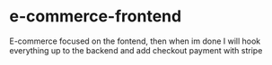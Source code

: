 # e-commerce-frontend
E-commerce focused on the fontend, then when im done I will hook everything up to the backend and add checkout payment with stripe
